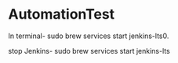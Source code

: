 # AutomationTest

In terminal- sudo brew services start jenkins-lts0.

stop Jenkins-  sudo brew services start jenkins-lts
